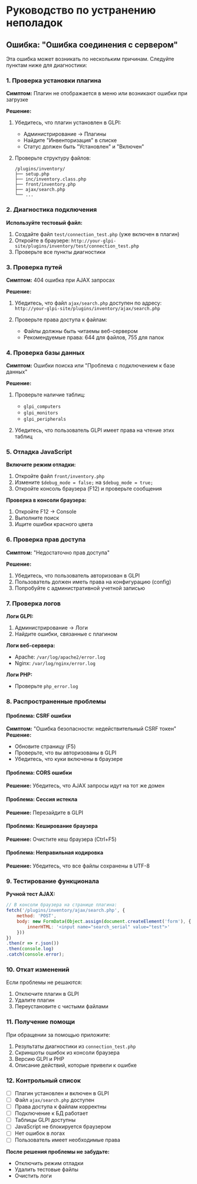 # Руководство по устранению неполадок

## Ошибка: "Ошибка соединения с сервером"

Эта ошибка может возникать по нескольким причинам. Следуйте пунктам ниже для диагностики:

### 1. Проверка установки плагина

**Симптом:** Плагин не отображается в меню или возникают ошибки при загрузке

**Решение:**
1. Убедитесь, что плагин установлен в GLPI:
   - Администрирование → Плагины
   - Найдите "Инвенторизация" в списке
   - Статус должен быть "Установлен" и "Включен"

2. Проверьте структуру файлов:
   ```
   /plugins/inventory/
   ├── setup.php
   ├── inc/inventory.class.php
   ├── front/inventory.php
   ├── ajax/search.php
   └── ...
   ```

### 2. Диагностика подключения

**Используйте тестовый файл:**
1. Создайте файл `test/connection_test.php` (уже включен в плагин)
2. Откройте в браузере: `http://your-glpi-site/plugins/inventory/test/connection_test.php`
3. Проверьте все пункты диагностики

### 3. Проверка путей

**Симптом:** 404 ошибка при AJAX запросах

**Решение:**
1. Убедитесь, что файл `ajax/search.php` доступен по адресу:
   `http://your-glpi-site/plugins/inventory/ajax/search.php`

2. Проверьте права доступа к файлам:
   - Файлы должны быть читаемы веб-сервером
   - Рекомендуемые права: 644 для файлов, 755 для папок

### 4. Проверка базы данных

**Симптом:** Ошибки поиска или "Проблема с подключением к базе данных"

**Решение:**
1. Проверьте наличие таблиц:
   - `glpi_computers`
   - `glpi_monitors` 
   - `glpi_peripherals`

2. Убедитесь, что пользователь GLPI имеет права на чтение этих таблиц

### 5. Отладка JavaScript

**Включите режим отладки:**
1. Откройте файл `front/inventory.php`
2. Измените `$debug_mode = false;` на `$debug_mode = true;`
3. Откройте консоль браузера (F12) и проверьте сообщения

**Проверка в консоли браузера:**
1. Откройте F12 → Console
2. Выполните поиск
3. Ищите ошибки красного цвета

### 6. Проверка прав доступа

**Симптом:** "Недостаточно прав доступа"

**Решение:**
1. Убедитесь, что пользователь авторизован в GLPI
2. Пользователь должен иметь права на конфигурацию (config)
3. Попробуйте с административной учетной записью

### 7. Проверка логов

**Логи GLPI:**
1. Администрирование → Логи
2. Найдите ошибки, связанные с плагином

**Логи веб-сервера:**
- Apache: `/var/log/apache2/error.log`
- Nginx: `/var/log/nginx/error.log`

**Логи PHP:**
- Проверьте `php_error.log`

### 8. Распространенные проблемы

#### Проблема: CSRF ошибки
**Симптом:** "Ошибка безопасности: недействительный CSRF токен"
**Решение:** 
- Обновите страницу (F5)
- Проверьте, что вы авторизованы в GLPI
- Убедитесь, что куки включены в браузере

#### Проблема: CORS ошибки
**Решение:** Убедитесь, что AJAX запросы идут на тот же домен

#### Проблема: Сессия истекла
**Решение:** Перезайдите в GLPI

#### Проблема: Кеширование браузера
**Решение:** Очистите кеш браузера (Ctrl+F5)

#### Проблема: Неправильная кодировка
**Решение:** Убедитесь, что все файлы сохранены в UTF-8

### 9. Тестирование функционала

**Ручной тест AJAX:**
```javascript
// В консоли браузера на странице плагина:
fetch('/plugins/inventory/ajax/search.php', {
    method: 'POST',
    body: new FormData(Object.assign(document.createElement('form'), {
        innerHTML: '<input name="search_serial" value="test">'
    }))
})
.then(r => r.json())
.then(console.log)
.catch(console.error);
```

### 10. Откат изменений

Если проблемы не решаются:
1. Отключите плагин в GLPI
2. Удалите плагин
3. Переустановите с чистыми файлами

### 11. Получение помощи

При обращении за помощью приложите:
1. Результаты диагностики из `connection_test.php`
2. Скриншоты ошибок из консоли браузера
3. Версию GLPI и PHP
4. Описание действий, которые привели к ошибке

### 12. Контрольный список

- [ ] Плагин установлен и включен в GLPI
- [ ] Файл `ajax/search.php` доступен
- [ ] Права доступа к файлам корректны
- [ ] Подключение к БД работает
- [ ] Таблицы GLPI доступны
- [ ] JavaScript не блокируется браузером
- [ ] Нет ошибок в логах
- [ ] Пользователь имеет необходимые права

**После решения проблемы не забудьте:**
- Отключить режим отладки
- Удалить тестовые файлы
- Очистить логи
